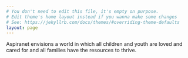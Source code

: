```yaml
---
# You don't need to edit this file, it's empty on purpose.
# Edit theme's home layout instead if you wanna make some changes
# See: https://jekyllrb.com/docs/themes/#overriding-theme-defaults
layout: page
---
```

Aspiranet envisions a world in which all children and
youth are loved and cared for and all families have the
resources to thrive.